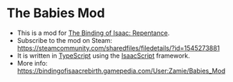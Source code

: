 # The Babies Mod

- This is a mod for [The Binding of Isaac: Repentance](https://store.steampowered.com/app/1426300/The_Binding_of_Isaac_Repentance/).
- Subscribe to the mod on Steam: https://steamcommunity.com/sharedfiles/filedetails/?id=1545273881
- It is written in [TypeScript](https://www.typescriptlang.org/) using the [IsaacScript](https://isaacscript.github.io/) framework.
- More info: https://bindingofisaacrebirth.gamepedia.com/User:Zamie/Babies_Mod
